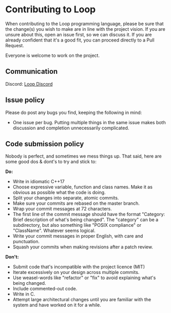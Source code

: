 # Contributing to Loop

When contributing to the Loop programming language, please be sure that the change(s) you wish to make are in line with the project vision. If you are unsure about this, open an issue first, so we can discuss it. If you are already confident that it's a good fit, you can proceed directly to a Pull Request.

Everyone is welcome to work on the project.

## Communication


Discord: [Loop Discord](https://discord.gg/4JRxNKMvtb)

## Issue policy

Please do post any bugs you find, keeping the following in mind:

* One issue per bug. Putting multiple things in the same issue makes both discussion and completion unnecessarily complicated.

## Code submission policy

Nobody is perfect, and sometimes we mess things up. That said, here are some good dos & dont's to try and stick to:

**Do:**

* Write in idiomatic C++17
* Choose expressive variable, function and class names. Make it as obvious as possible what the code is doing.
* Split your changes into separate, atomic commits.
* Make sure your commits are rebased on the master branch.
* Wrap your commit messages at 72 characters.
* The first line of the commit message should have the format "Category: Brief description of what's being changed". The "category" can be a subdirectory, but also something like "POSIX compliance" or "ClassName". Whatever seems logical.
* Write your commit messages in proper English, with care and punctuation.
* Squash your commits when making revisions after a patch review.
  
**Don't:**

* Submit code that's incompatible with the project licence (MIT)
* Iterate excessively on your design across multiple commits.
* Use weasel-words like "refactor" or "fix" to avoid explaining what's being changed.
* Include commented-out code.
* Write in C.
* Attempt large architectural changes until you are familiar with the system and have worked on it for a while.
